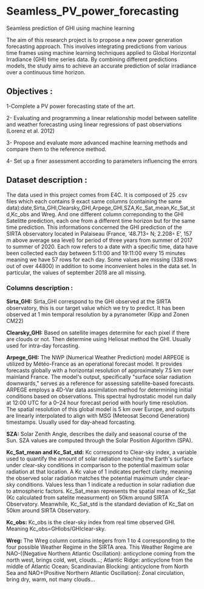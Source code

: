 # Seamless_PV_power_forecasting
Seamless prediction of GHI using machine learning

The aim of this research project is to propose a new power generation forecasting approach. This involves integrating predictions from various time frames using machine learning techniques applied to Global Horizontal Irradiance (GHI) time series data. By combining different predictions models, the study aims to achieve an accurate prediction of solar irradiance over a continuous time horizon.


## Objectives :

1-Complete a PV power forecasting state of the art.

2- Evaluating and programming  a linear relationship model between satellite and weather forecasting using linear regressions of past observations (Lorenz et al. 2012)

3- Propose and evaluate more advanced machine learning methods and compare them to the reference method.

4- Set up a finer assessment according to parameters influencing the errors

## Dataset description :
The data used in this project comes from E4C. It is composed of 25 .csv files which each contains 9 exact same columns (containing the same data):date,Sirta_GHI,Clearsky_GHI,Arpege_GHI,SZA,Kc_Sat_mean,Kc_Sat_std,Kc_obs and Wreg. And one different column correponding to the GHI Satelitte prediction, each one from a different time horizon but for the same time prediction. 
This informations concerned the GHI prediction of the SIRTA observatory located in Palaiseau (France, ‘48.713◦ N; 2.208◦ E’, 157 m above average sea level) for period of three years from summer of 2017 to summer of 2020. Each row refers to a date with a specific time, data have been collected each day between 5:11:00 and 19:11:00 every 15 minutes meaning we have 57 rows for each day.
Some values are missing (338 rows out of over 44800) in addition to some inconvenient holes in the data set. In particular, the values of september 2018 are all missing.
### Columns description :
**Sirta_GHI:** Sirta_GHI correspond to the GHI observed at the SIRTA observatory, this is our target value which we try to predict. It has been observed at 1 min temporal resolution by a pyranometer (Kipp and Zonen CM22)

**Clearsky_GHI:** Based on satellite images determine for each pixel if there are clouds or not. Then determine using Heliosat method the GHI. Usually used for intra-day forcasting.

**Arpege_GHI:** 
The NWP (Numerical Weather Prediction) model ARPEGE is utilized by Météo-France as an operational forecast model. It provides forecasts globally with a horizontal resolution of approximately 7.5 km over mainland France. The model's output, specifically "surface solar radiation downwards," serves as a reference for assessing satellite-based forecasts. ARPEGE employs a 4D-Var data assimilation method for determining initial conditions based on observations. This spectral hydrostatic model run daily at 12:00 UTC for a 0–24 hour forecast period with hourly time resolution. The spatial resolution of this global model is 5 km over Europe, and outputs are linearly interpolated to align with MSG (Meteosat Second Generation) timestamps. Usually used for day-ahead forcasting.

**SZA:** Solar Zenith Angle, describes the daily and seasonal course of the Sun. SZA values are computed through the Solar Position Algorithm (SPA).

**Kc_Sat_mean and Kc_Sat_std:** Kc correspond to Clear-sky index, a variable used  to quantify the amount of solar radiation reaching the Earth's surface under clear-sky conditions in comparison to the potential maximum solar radiation at that location. A Kc value of 1 indicates perfect clarity, meaning the observed solar radiation matches the potential maximum under clear-sky conditions. Values less than 1 indicate a reduction in solar radiation due to atmospheric factors. Kc_Sat_mean represents the spatial mean of Kc_Sat (Kc calculated from satelite measurment) on 50km around SIRTA Observatory. Meanwhile, Kc_Sat_std is the standard deviation of Kc_Sat on 50km around SIRTA Observatory.

**Kc_obs:** Kc_obs is the clear-sky index from real time observed GHI. Meaning Kc_obs=GHIobs/GHIclear-sky.

**Wreg:** The Wreg column contains integers from 1 to 4 corresponding to the four possible Weather Regime in the SIRTA area. This Weather Regime are NAO-((Negative Northern Atlantic Oscillation): anticyclone coming from the north west, brings cold, wet, clouds...; Atlantic Ridge: anticyclone from the middle of Atlantic Ocean; Scandinavian Blocking: anticyclone from North Sea and NAO+(Positive Northern Atlantic Oscillation): Zonal circulation, bring dry, warm, not many clouds...
